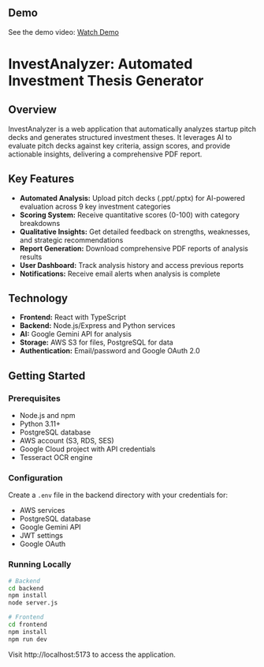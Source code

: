 ## Demo
See the demo video: [Watch Demo](https://github.com/user-attachments/assets/46941836-1e6b-4778-b579-dc0c74d61b38)


# InvestAnalyzer: Automated Investment Thesis Generator

## Overview

InvestAnalyzer is a web application that automatically analyzes startup pitch decks and generates structured investment theses. It leverages AI to evaluate pitch decks against key criteria, assign scores, and provide actionable insights, delivering a comprehensive PDF report.

## Key Features

- **Automated Analysis:** Upload pitch decks (.ppt/.pptx) for AI-powered evaluation across 9 key investment categories
- **Scoring System:** Receive quantitative scores (0-100) with category breakdowns
- **Qualitative Insights:** Get detailed feedback on strengths, weaknesses, and strategic recommendations
- **Report Generation:** Download comprehensive PDF reports of analysis results
- **User Dashboard:** Track analysis history and access previous reports
- **Notifications:** Receive email alerts when analysis is complete

## Technology

- **Frontend:** React with TypeScript
- **Backend:** Node.js/Express and Python services
- **AI:** Google Gemini API for analysis
- **Storage:** AWS S3 for files, PostgreSQL for data
- **Authentication:** Email/password and Google OAuth 2.0

## Getting Started

### Prerequisites
- Node.js and npm
- Python 3.11+
- PostgreSQL database
- AWS account (S3, RDS, SES)
- Google Cloud project with API credentials
- Tesseract OCR engine

### Configuration
Create a `.env` file in the backend directory with your credentials for:
- AWS services
- PostgreSQL database
- Google Gemini API
- JWT settings
- Google OAuth

### Running Locally
```bash
# Backend
cd backend
npm install
node server.js

# Frontend
cd frontend
npm install
npm run dev
```

Visit http://localhost:5173 to access the application.
